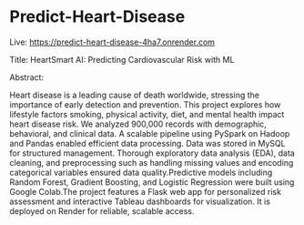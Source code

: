 # Predict-Heart-Disease

Live: https://predict-heart-disease-4ha7.onrender.com

Title:
HeartSmart AI: Predicting Cardiovascular Risk with ML

Abstract:
	
Heart disease is a leading cause of death worldwide, stressing the importance of early detection and prevention. This project explores how lifestyle factors smoking, physical activity, diet, and mental health impact heart disease risk.
We analyzed 900,000 records with demographic, behavioral, and clinical data. A scalable pipeline using PySpark on Hadoop and Pandas enabled efficient data processing. Data was stored in MySQL for structured management. 
Thorough exploratory data analysis (EDA), data cleaning, and preprocessing such as handling missing values and encoding categorical variables ensured data quality.Predictive models including Random Forest, Gradient Boosting, and Logistic Regression were built using Google Colab.The project features a Flask web app for personalized risk assessment and interactive Tableau dashboards for visualization. It is deployed on Render for reliable, scalable access.
